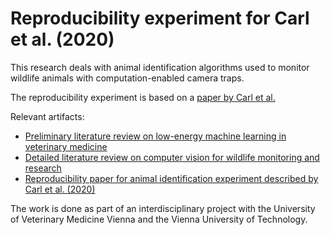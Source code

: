 # Reproducibility experiment for Carl et al. (2020)

This research deals with animal identification algorithms used to monitor wildlife
animals with computation-enabled camera traps.

The reproducibility experiment is based on a 
[paper by Carl et al.](http://doi.org/10.1007/s10344-020-01404-y)

Relevant artifacts:
 - [Preliminary literature review on low-energy machine learning in veterinary medicine](document/literature-review-leml-veterinary-medicine.pdf)
 - [Detailed literature review on computer vision for wildlife monitoring and research](document/literature-review-computer-vision-wildlife-monitoring.pdf)
 - [Reproducibility paper for animal identification experiment described by Carl et al. (2020)](document/reproducibility-experiment-animal-identification-carl.pdf)

The work is done as part of an interdisciplinary project with the University of Veterinary Medicine Vienna and the Vienna University of Technology.